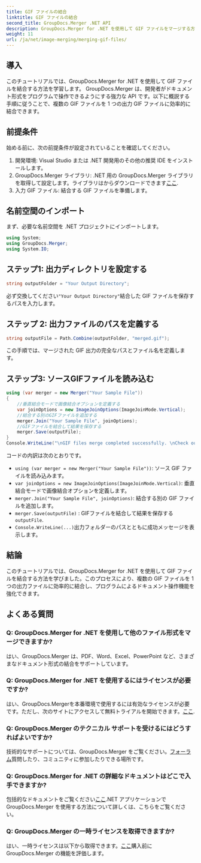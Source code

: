 ```yaml
---
title: GIF ファイルの結合
linktitle: GIF ファイルの結合
second_title: GroupDocs.Merger .NET API
description: GroupDocs.Merger for .NET を使用して GIF ファイルをマージする方法を学びます。ステップバイステップの指示に従って、プログラムで複数の GIF を結合します。
weight: 11
url: /ja/net/image-merging/merging-gif-files/
---
```

## 導入
このチュートリアルでは、GroupDocs.Merger for .NET を使用して GIF ファイルを結合する方法を学習します。 GroupDocs.Merger は、開発者がドキュメント形式をプログラムで操作できるようにする強力な API です。以下に概説する手順に従うことで、複数の GIF ファイルを 1 つの出力 GIF ファイルに効率的に結合できます。
## 前提条件
始める前に、次の前提条件が設定されていることを確認してください。
1. 開発環境: Visual Studio または .NET 開発用のその他の推奨 IDE をインストールします。
2.  GroupDocs.Merger ライブラリ: .NET 用の GroupDocs.Merger ライブラリを取得して設定します。ライブラリはからダウンロードできます[ここ](https://releases.groupdocs.com/merger/net/).
3. 入力 GIF ファイル: 結合する GIF ファイルを準備します。

## 名前空間のインポート
まず、必要な名前空間を .NET プロジェクトにインポートします。
```csharp
using System; 
using GroupDocs.Merger;
using System.IO;
```
## ステップ1: 出力ディレクトリを設定する
```csharp
string outputFolder = "Your Output Directory";
```
必ず交換してください`"Your Output Directory"`結合した GIF ファイルを保存するパスを入力します。
## ステップ 2: 出力ファイルのパスを定義する
```csharp
string outputFile = Path.Combine(outputFolder, "merged.gif");
```
この手順では、マージされた GIF 出力の完全なパスとファイル名を定義します。
## ステップ3: ソースGIFファイルを読み込む
```csharp
using (var merger = new Merger("Your Sample File"))
{
    //垂直結合モードで画像結合オプションを定義する
    var joinOptions = new ImageJoinOptions(ImageJoinMode.Vertical);
    //結合する別のGIFファイルを追加する
    merger.Join("Your Sample File", joinOptions);
    //GIFファイルを結合して結果を保存する
    merger.Save(outputFile);
}
Console.WriteLine("\nGIF files merge completed successfully. \nCheck output in {0}", outputFolder);
```
コードの内訳は次のとおりです。
- `using (var merger = new Merger("Your Sample File"))`: ソース GIF ファイルを読み込みます。
- `var joinOptions = new ImageJoinOptions(ImageJoinMode.Vertical)`: 垂直結合モードで画像結合オプションを定義します。
- `merger.Join("Your Sample File", joinOptions)`: 結合する別の GIF ファイルを追加します。
- `merger.Save(outputFile)` : GIFファイルを結合して結果を保存する`outputFile`.
- `Console.WriteLine(...)`出力フォルダーのパスとともに成功メッセージを表示します。

## 結論
このチュートリアルでは、GroupDocs.Merger for .NET を使用して GIF ファイルを結合する方法を学びました。このプロセスにより、複数の GIF ファイルを 1 つの出力ファイルに効率的に結合し、プログラムによるドキュメント操作機能を強化できます。

## よくある質問
### Q: GroupDocs.Merger for .NET を使用して他のファイル形式をマージできますか?
はい、GroupDocs.Merger は、PDF、Word、Excel、PowerPoint など、さまざまなドキュメント形式の結合をサポートしています。
### Q: GroupDocs.Merger for .NET を使用するにはライセンスが必要ですか?
はい、GroupDocs.Mergerを本番環境で使用するには有効なライセンスが必要です。ただし、次のサイトにアクセスして無料トライアルを開始できます。[ここ](https://releases.groupdocs.com/).
### Q: GroupDocs.Merger のテクニカル サポートを受けるにはどうすればよいですか?
技術的なサポートについては、GroupDocs.Merger をご覧ください。[フォーラム](https://forum.groupdocs.com/c/merger/32)質問したり、コミュニティに参加したりできる場所です。
### Q: GroupDocs.Merger for .NET の詳細なドキュメントはどこで入手できますか?
包括的なドキュメントをご覧ください[ここ](https://tutorials.groupdocs.com/merger/net/).NET アプリケーションで GroupDocs.Merger を使用する方法について詳しくは、こちらをご覧ください。
### Q: GroupDocs.Merger の一時ライセンスを取得できますか?
はい、一時ライセンスは以下から取得できます。[ここ](https://purchase.groupdocs.com/temporary-license/)購入前に GroupDocs.Merger の機能を評価します。